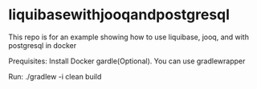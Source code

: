 # liquibasewithjooqandpostgresql


This repo is for an example showing how to use liquibase, jooq, and with postgresql in docker

Prequisites: Install Docker gardle(Optional). You can use gradlewrapper

Run: ./gradlew -i clean build
